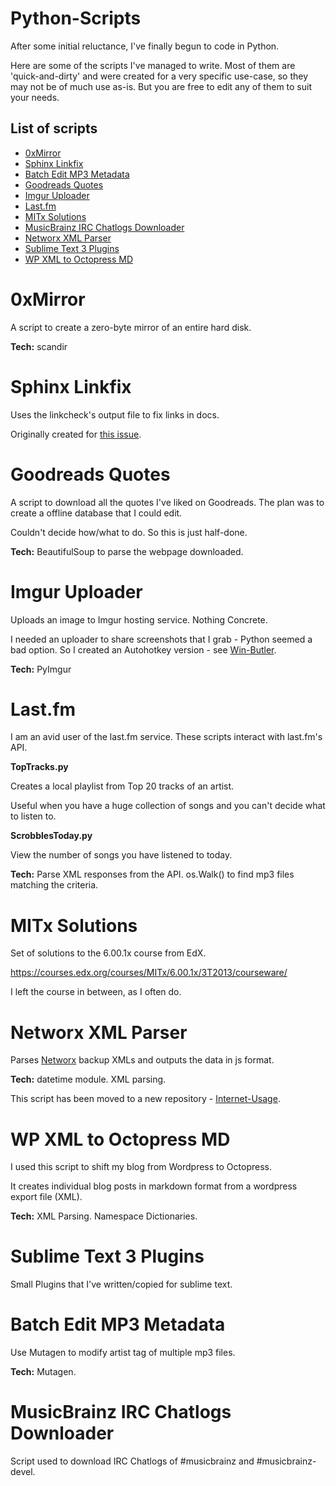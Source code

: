 # Python-Scripts

After some initial reluctance, I've finally begun to code in Python.

Here are some of the scripts I've managed to write. Most of them are 'quick-and-dirty' and were created for a very specific use-case, so they may not be of much use as-is. But you are free to edit any of them to suit your needs.

## List of scripts

* [0xMirror](#mirror)
* [Sphinx Linkfix](#linkfix)
* [Batch Edit MP3 Metadata](#meta)
* [Goodreads Quotes](#gr)
* [Imgur Uploader](#imgur)
* [Last.fm](#lfm)
* [MITx Solutions](#mitx)
* [MusicBrainz IRC Chatlogs Downloader](#irc)
* [Networx XML Parser](#networx)
* [Sublime Text 3 Plugins](#sublime)
* [WP XML to Octopress MD](#wp)

# <a name="mirror"></a>0xMirror

A script to create a zero-byte mirror of an entire hard disk.

**Tech:** scandir

# <a name="linkfix"></a>Sphinx Linkfix

Uses the linkcheck's output file to fix links in docs.

Originally created for [this issue](https://github.com/scrapy/scrapy/issues/606).

# <a name="gr"></a>Goodreads Quotes

A script to download all the quotes I've liked on Goodreads. The plan was to create a offline database that I could edit.

Couldn't decide how/what to do. So this is just half-done.

**Tech:** BeautifulSoup to parse the webpage downloaded.

# <a name="imgur"></a>Imgur Uploader

Uploads an image to Imgur hosting service. Nothing Concrete.

I needed an uploader to share screenshots that I grab - Python seemed a bad option. So I created an Autohotkey version - see [Win-Butler](https://github.com/dufferzafar/win-butler).

**Tech:** PyImgur

# <a name="lfm"></a>Last.fm

I am an avid user of the last.fm service. These scripts interact with last.fm's API.

**TopTracks.py**

Creates a local playlist from Top 20 tracks of an artist. 

Useful when you have a huge collection of songs and you can't decide what to listen to.

**ScrobblesToday.py**

View the number of songs you have listened to today.

**Tech:** Parse XML responses from the API. os.Walk() to find mp3 files matching the criteria.

# <a name="mitx"></a>MITx Solutions

Set of solutions to the 6.00.1x course from EdX.

https://courses.edx.org/courses/MITx/6.00.1x/3T2013/courseware/

I left the course in between, as I often do.
 
# <a name="networx"></a>Networx XML Parser

Parses [Networx](http://www.softperfect.com/products/networx) backup XMLs and outputs the data in js format. 

**Tech:** datetime module. XML parsing.

This script has been moved to a new repository - [Internet-Usage](http://github.com/dufferzafar/internet-usage).

# <a name="wp"></a>WP XML to Octopress MD

I used this script to shift my blog from Wordpress to Octopress.

It creates individual blog posts in markdown format from a wordpress export file (XML).

**Tech:** XML Parsing. Namespace Dictionaries.

# <a name="sublime"></a>Sublime Text 3 Plugins

Small Plugins that I've written/copied for sublime text.

# <a name="meta"></a>Batch Edit MP3 Metadata

Use Mutagen to modify artist tag of multiple mp3 files.

**Tech:** Mutagen.

# <a name="irc"></a>MusicBrainz IRC Chatlogs Downloader

Script used to download IRC Chatlogs of #musicbrainz and #musicbrainz-devel.

